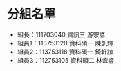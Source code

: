 # 分組名單
- 組長：111703040 資訊三 游宗諺
- 組員1：113753120 資科碩一 陳凱輝
- 組員2：113753118 資科碩一 錡軒誼
- 組員3：112753105 資科碩二 林宏睿